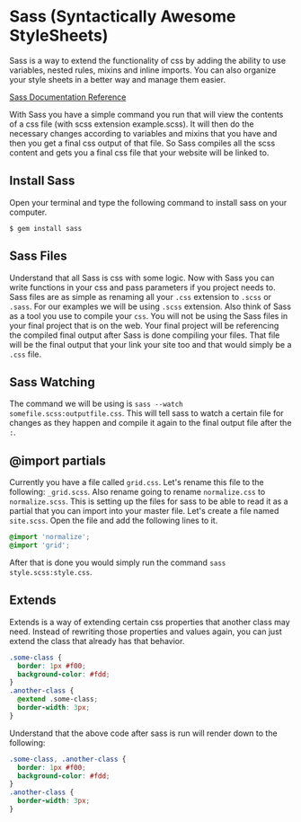# Sass (Syntactically Awesome StyleSheets)

Sass is a way to extend the functionality of css by adding the ability to use variables, nested rules, mixins and inline imports. You can also organize your style sheets in a better way and manage them easier.

[Sass Documentation Reference](http://sass-lang.com/documentation/file.SASS_REFERENCE.html)

With Sass you have a simple command you run that will view the contents of a css file (with scss extension example.scss). It will then do the necessary changes according to variables and mixins that you have and then you get a final css output of that file. So Sass compiles all the scss content and gets you a final css file that your website will be linked to.

## Install Sass

Open your terminal and type the following command to install sass on your computer.

```
$ gem install sass
```

## Sass Files

Understand that all Sass is css with some logic. Now with Sass you can write functions in your css and pass parameters if you project needs to. Sass files are as simple as renaming all your `.css` extension to `.scss` or `.sass`. For our examples we will be using `.scss` extension. Also think of Sass as a tool you use to compile your `css`. You will not be using the Sass files in your final project that is on the web. Your final project will be referencing the compiled final output after Sass is done compiling your files. That file will be the final output that your link your site too and that would simply be a `.css` file.

## Sass Watching
The command we will be using is `sass --watch somefile.scss:outputfile.css`. This will tell sass to watch a certain file for changes as they happen and compile it again to the final output file after the `:`.

## @import partials

Currently you have a file called `grid.css`. Let's rename this file to the following: `_grid.scss`. Also rename going to rename `normalize.css` to `normalize.scss`. This is setting up the files for sass to be able to read it as a partial that you can import into your master file. Let's create a file named `site.scss`. Open the file and add the following lines to it.

```css
@import 'normalize';
@import 'grid';
```

After that is done you would simply run the command `sass style.scss:style.css`.

## Extends

Extends is a way of extending certain css properties that another class may need. Instead of rewriting those properties and values again, you can just extend the class that already has that behavior.

```css
.some-class {
  border: 1px #f00;
  background-color: #fdd;
}
.another-class {
  @extend .some-class;
  border-width: 3px;
}
```

Understand that the above code after sass is run will render down to the following:

```css
.some-class, .another-class {
  border: 1px #f00;
  background-color: #fdd;
}
.another-class {
  border-width: 3px;
}
```